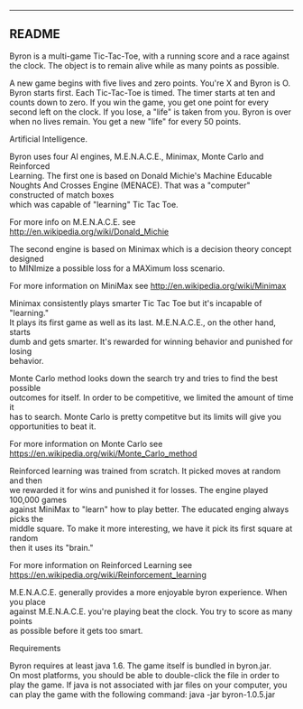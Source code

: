 ------
README
------

Byron is a multi-game Tic-Tac-Toe, with a running score and a race against  
the clock. The object is to remain alive while as many points as possible.  

A new game begins with five lives and zero points. You're X and Byron is O.
Byron starts first. Each Tic-Tac-Toe is timed. The timer starts at ten and 
counts down to zero. If you win the game, you get one point for every second 
left on the clock. If you lose, a "life" is taken from you. Byron is over 
when no lives remain. You get a new "life" for every 50 points.

Artificial Intelligence.

Byron uses four AI engines, M.E.N.A.C.E., Minimax, Monte Carlo and Reinforced  
Learning.  The first one is based on Donald Michie's Machine Educable Noughts 
And Crosses Engine (MENACE). That was a "computer" constructed of match boxes  
which was capable of "learning" Tic Tac Toe.  

For more info on M.E.N.A.C.E. see http://en.wikipedia.org/wiki/Donald_Michie  

The second engine is based on Minimax which is a decision theory concept designed  
to MINImize a possible loss for a MAXimum loss scenario.  

For more information on MiniMax see http://en.wikipedia.org/wiki/Minimax  

Minimax consistently plays smarter Tic Tac Toe but it's incapable of "learning."  
It plays its first game as well as its last. M.E.N.A.C.E., on the other hand, starts  
dumb and gets smarter. It's rewarded for winning behavior and punished for losing  
behavior.  

Monte Carlo method looks down the search try and tries to find the best possible  
outcomes for itself. In order to be competitive, we limited the amount of time it  
has to search. Monte Carlo is pretty competitve but its limits will give you
opportunities to beat it.

For more information on Monte Carlo see https://en.wikipedia.org/wiki/Monte_Carlo_method

Reinforced learning was trained from scratch. It picked moves at random and then  
we rewarded it for wins and punished it for losses. The engine played 100,000 games  
against MiniMax to "learn" how to play better. The educated enging always picks the  
middle square. To make it more interesting, we have it pick its first square at random  
then it uses its "brain."

For more information on Reinforced Learning see https://en.wikipedia.org/wiki/Reinforcement_learning

M.E.N.A.C.E. generally provides a more enjoyable byron experience. When you place  
against M.E.N.A.C.E. you're playing beat the clock. You try to score as many points  
as possible before it gets too smart. 


Requirements 

Byron requires at least java 1.6. The game itself is bundled in byron.jar.  
On most platforms, you should be able to double-click the file in order to  
play the game. If java is not associated with jar files on your computer, you 
can play the game with the following command:  java -jar byron-1.0.5.jar





